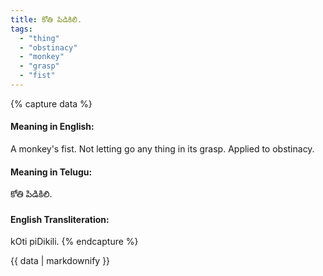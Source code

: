 ```yaml
---
title: కోతి పిడికిలి.
tags:
  - "thing"
  - "obstinacy"
  - "monkey"
  - "grasp"
  - "fist"
---
```


{% capture data %}
#### Meaning in English:
A monkey's fist.
Not letting go any thing in its grasp.
Applied to obstinacy.

#### Meaning in Telugu:
కోతి పిడికిలి.

#### English Transliteration:
kOti piDikili.
{% endcapture %}

{{ data | markdownify }}

